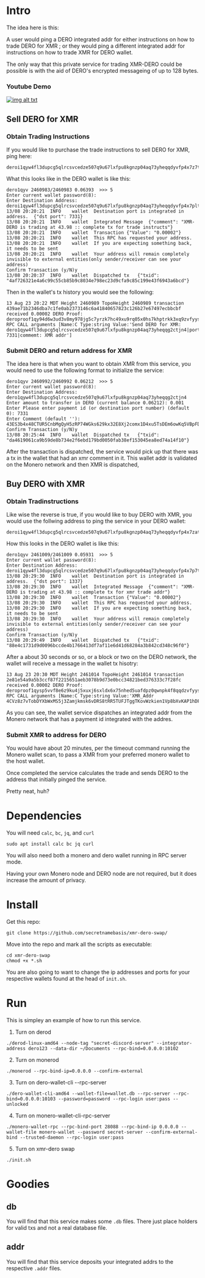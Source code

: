 # Intro
The idea here is this:

A user would ping a DERO integrated addr for either instructions on how to trade DERO for XMR ; or they would ping a different integrated addr for instructions on how to trade XMR for DERO wallet.

The only way that this private service for trading XMR-DERO could be possible is with the aid of DERO's encrypted messageing of up to 128 bytes.

### Youtube Demo
[![img alt txt](https://pbs.twimg.com/card_img/1698254004370001920/jwNXyJZU?format=jpg&name=small)](https://youtu.be/EWFFbzps2Ds?feature=shared)


## Sell DERO for XMR

### Obtain Trading Instructions

If you would like to purchase the trade instructions to sell DERO for XMR, ping here:
```
deroi1qyw4fl3dupcg5qlrcsvcedze507q9u67lxfpu8kgnzp04aq73yheqqdyvfp4x7z7t9hh2grpwfjjqarjv9jxjmn8ypzy25j0ypnx7u3qtpx4ygp68gsyxmmdwpkx2ar9yp68sgrxdaezqarjv9jx2grfdeehgun4vd68xgr5dusxyefqv3jkc6tkv4ex2epqw3hjq7t0w4ezqampd3kx2arzg323j89rvf892qrz2e2sygeaw9a
```

What this looks like in the DERO wallet is like this:
```
dero1qyv 2460983/2460983 0.06393  >>> 5
Enter current wallet password(8):
Enter Destination Address: deroi1qyw4fl3dupcg5qlrcsvcedze507q9u67lxfpu8kgnzp04aq73yheqqdyvfp4x7pltpx4yt2yg4fy7grfwvs8gunpv35kueeqv96zqdpn9cunsgp68gsxxmmdwpkx2ar9yp68sgrxdaezqarjv9jx2grfdeehgun4vd68xcjy25v3egmzfe2sqcjk25pqtz8g55
13/08 20:20:21	INFO	wallet	Destination port is integrated in address.	{"dst port": 7331}
13/08 20:20:21	INFO	wallet	Integrated Message	{"comment": "XMR-DERO is trading at 43.98 :: complete tx for trade instructs"}
13/08 20:20:21	INFO	wallet	Transaction	{"Value": "0.00002"}
13/08 20:20:21	INFO	wallet	This RPC has requested your address.
13/08 20:20:21	INFO	wallet	If you are expecting something back, it needs to be sent
13/08 20:20:21	INFO	wallet	Your address will remain completely invisible to external entities(only sender/receiver can see your address)
Confirm Transaction (y/N)y
13/08 20:20:37	INFO	wallet	Dispatched tx	{"txid": "4af726321e4a6c99c55cb85b9c8034e798ec23d9cfa9c85c199e43f6943a6bcd"}
```
Then in the wallet's tx history you would see the following:
```
13 Aug 23 20:22 MDT Height 2460989 TopoHeight 2460989 transaction 439ae71b2346dba7c1fe0ab2373146c6a41840657823c126b27e67497ecbbcbf received 0.00002 DERO Proof: deroproof1qy94d6w3ud3v8my978jg5c7yrzk7hc49xu9rq05x0hs7khptrkk3xq9zvfyyskpqw9ylegtj0v4phg6qcw3f3smdwx0ksx6cxnka2t05055hwr5xt7uky4j4qg3vcz30 RPC CALL arguments [Name:C Type:string Value:'Send DERO for XMR: dero1qyw4fl3dupcg5qlrcsvcedze507q9u67lxfpu8kgnzp04aq73yheqqg2ctjn4|port 7331|commemt: XMR addr']
```


### Submit DERO and return address for XMR 
The idea here is that when you want to obtain XMR from this service, you would need to use the following format to initialize the service: 

```
dero1qyv 2460992/2460992 0.06212  >>> 5
Enter current wallet password(8):
Enter Destination Address: dero1qyw4fl3dupcg5qlrcsvcedze507q9u67lxfpu8kgnzp04aq73yheqqg2ctjn4
Enter amount to transfer in DERO (current balance 0.06212): 0.001
Enter Please enter payment id (or destination port number) (default 0): 7331
Enter Comment (default ''): 43ES3b4x48CTUR5CnbMgQyH5zRP74WGks629kx32E8Xj2comx1D4xu5TsDEm6owKq5VBpFDdguEtHiPZE1TcoGor5RviTC5
Confirm Transaction (y/N)y
13/08 20:25:44	INFO	wallet	Dispatched tx	{"txid": "da4619061ca9b59de8b734e2f6ebd179bd0050fab38ef153045ea8ed74a14f10"}
```
After the transaction is dispatched, the service would pick up that there was a tx in the wallet that had an xmr comment in it. This wallet addr is validated on the Monero network and then XMR is dispatched,

## Buy DERO with XMR
### Obtain Tradinstructions

Like wise the reverse is true, if you would like to buy DERO with XMR, you would use the follwing address to ping the service in your DERO wallet:

```
deroi1qyw4fl3dupcg5qlrcsvcedze507q9u67lxfpu8kgnzp04aq73yheqqdyvfp4x7zat9hh2grpwfjjqcn4095kueeqg3z4yneqwa5hg6pqtpx4ygp68gsyxmmdwpkx2ar9yp68sgrxdaezq7rdwgs8gunpv3jjqctyv3ezqar0yp3x2gryv4kxjan9wfjkggr5dus8jmm4wgs8wctvd3jhgcjy25vs2wtzfe2sqcjk25pqrm2pm2
```
How this looks in the DERO wallet is like this:
```
dero1qyv 2461009/2461009 0.05931  >>> 5
Enter current wallet password(8):
Enter Destination Address: deroi1qyw4fl3dupcg5qlrcsvcedze507q9u67lxfpu8kgnzp04aq73yheqqdyvfp4x7p7tpx4yt2yg4fy7grfwvs8gunpv35kueeqv96zqdpn9cunsgp68gsxxmmdwpkx2ar9yp68sgrxdaezq7rdwgs8gunpv3jjqctyv3exy3z4ryznjcjw25qxy4j4qgk69vgy
13/08 20:29:30	INFO	wallet	Destination port is integrated in address.	{"dst port": 1337}
13/08 20:29:30	INFO	wallet	Integrated Message	{"comment": "XMR-DERO is trading at 43.98 :: complete tx for xmr trade addr"}
13/08 20:29:30	INFO	wallet	Transaction	{"Value": "0.00002"}
13/08 20:29:30	INFO	wallet	This RPC has requested your address.
13/08 20:29:30	INFO	wallet	If you are expecting something back, it needs to be sent
13/08 20:29:30	INFO	wallet	Your address will remain completely invisible to external entities(only sender/receiver can see your address)
Confirm Transaction (y/N)y
13/08 20:29:49	INFO	wallet	Dispatched tx	{"txid": "88e4c1731d9d0096bccde4b1766413df7af11e6d41d68284a3b842cd348c96f0"}

```
After a about 30 seconds or so, or a block or two on the DERO network, the wallet will receive a message in the wallet tx hisotry:
```
13 Aug 23 20:30 MDT Height 2461014 TopoHeight 2461014 transaction 2e81e54a9a5b3ccf87f2215651aeb3078b9d73e0bcc34821bed376333c7f28fc received 0.00002 DERO Proof: deroproof1qysp5vvf8e6z9ku4j5xuxj6sxldx6x75nhed5uafdpz0qwnpk4f8qqdzvfyyskpqphrhxy645vuwmk0j6vpdr8q452q6yrq9v9wct3nu8r8jsz24geqxy4j4qguyght2 RPC CALL arguments [Name:C Type:string Value:'XMR_Addr 4CVz8z7vTobDYXbWxMS5j3Zamjkmsk6vDRS8tRR5TUFJTggTKovWzkien1Vp8bXvKAP1hDFJwZjxUgRqjfmY9sNPP8jRXzEr56F6dK3y9q']
```
As you can see, the wallet service dispatches an integrated addr from the Monero network that has a payment id integrated with the addres.


### Submit XMR to address for DERO 

You would have about 20 minutes, per the timeout command running the Monero wallet scan, to pass a XMR from your preferred monero wallet to the host wallet. 

Once completed the service calculates the trade and sends DERO to the address that initially pinged the service. 

Pretty neat, huh?

# Dependencies
You will need `calc`, `bc`, `jq`, and `curl`
```
sudo apt install calc bc jq curl
```
You will also need both a monero and dero wallet running in RPC server mode.

Having your own Monero node and DERO node are not required, but it does increase the amount of privacy.

# Install
Get this repo:
```
git clone https://github.com/secretnamebasis/xmr-dero-swap/
```

Move into the repo and mark all the scripts as executable:
```
cd xmr-dero-swap
chmod +x *.sh
```

You are also going to want to change the ip addresses and ports for your respective wallets found at the head of  `init.sh`.

# Run
This is simpley an example of how to run this service.

1. Turn on derod
```
./derod-linux-amd64 --node-tag "secret-discord-server" --integrator-address dero123 --data-dir ~/Documents --rpc-bind=0.0.0.0:10102
```
2. Turn on monerod
```
./monerod --rpc-bind-ip=0.0.0.0 --confirm-external
```
3. Turn on dero-wallet-cli --rpc-server
```
./dero-wallet-cli-amd64 --wallet-file=wallet.db --rpc-server --rpc-bind=0.0.0.0:10103 --password=password --rpc-login user:pass --unlocked
```
4. Turn on monero-wallet-cli-rpc-server
```
./monero-wallet-rpc --rpc-bind-port 28088 --rpc-bind-ip 0.0.0.0 --wallet-file monero-wallet --password secret-server --confirm-external-bind --trusted-daemon --rpc-login user:pass
```
5. Turn on xmr-dero swap
```
./init.sh
```

# Goodies
## db
You will find that this service makes some `.db` files. There just place holders for valid txs and not a real database file.

## addr
You will find that this service deposits your integrated addrs to the respective `.addr` files.
